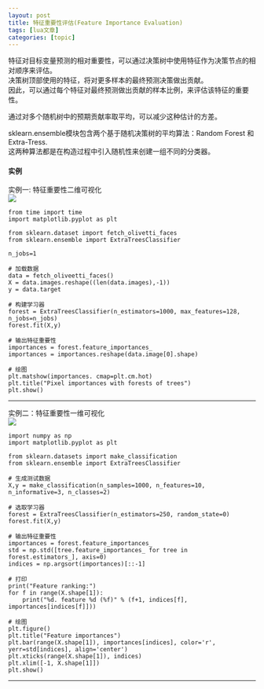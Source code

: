```yaml
---
layout: post
title: 特征重要性评估(Feature Importance Evaluation) 
tags: [lua文章]
categories: [topic]
---
```

特征对目标变量预测的相对重要性，可以通过决策树中使用特征作为决策节点的相对顺序来评估。  
决策树顶部使用的特征，将对更多样本的最终预测决策做出贡献。  
因此，可以通过每个特征对最终预测做出贡献的样本比例，来评估该特征的重要性。

通过对多个随机树中的预期贡献率取平均，可以减少这种估计的方差。

sklearn.ensemble模块包含两个基于随机决策树的平均算法：Random Forest 和 Extra-Tress.  
这两种算法都是在构造过程中引入随机性来创建一组不同的分类器。

#### 实例

实例一: 特征重要性二维可视化  
![](https://mirokule.github.io//img/featureImportance_1.png)  

    
    
    from time import time  
    import matplotlib.pyplot as plt  
      
    from sklearn.dataset import fetch_olivetti_faces  
    from sklearn.ensemble import ExtraTreesClassifier  
      
    n_jobs=1   
      
    # 加载数据  
    data = fetch_oliveetti_faces()  
    X = data.images.reshape((len(data.images),-1))  
    y = data.target  
      
    # 构建学习器  
    forest = ExtraTreesClassifier(n_estimators=1000, max_features=128, n_jobs=n_jobs)  
    forest.fit(X,y)  
      
    # 输出特征重要性  
    importances = forest.feature_importances_  
    importances = importances.reshape(data.image[0].shape)  
      
    # 绘图  
    plt.matshow(importances. cmap=plt.cm.hot)  
    plt.title("Pixel importances with forests of trees")  
    plt.show()  
      
  
---  
  
实例二：特征重要性一维可视化  
![](https://mirokule.github.io//img/featureImportance_2.png)  

    
    
    import numpy as np  
    import matplotlib.pyplot as plt  
      
    from sklearn.datasets import make_classification  
    from sklearn.ensemble import ExtraTreesClassifier  
      
    # 生成测试数据  
    X,y = make_classification(n_samples=1000, n_features=10, n_informative=3, n_classes=2)  
      
    # 选取学习器  
    forest = ExtraTreesClassifier(n_estimators=250, random_state=0)  
    forest.fit(X,y)  
      
    # 输出特征重要性  
    importances = forest.feature_importances_  
    std = np.std([tree.feature_importances_ for tree in forest.estimators_], axis=0)  
    indices = np.argsort(importances)[::-1]  
      
    # 打印  
    print("Feature ranking:")  
    for f in range(X.shape[1]):  
        print("%d. feature %d (%f)" % (f+1, indices[f], importances[indices[f]]))  
      
    # 绘图  
    plt.figure()  
    plt.title("Feature importances")  
    plt.bar(range(X.shape[1]), importances[indices], color='r', yerr=std[indices], align='center')  
    plt.xticks(range(X.shape[1]), indices)  
    plt.xlim([-1, X.shape[1]])  
    plt.show()  
      
  
---